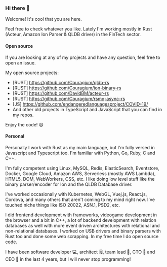 ### Hi there 👋

Welcome! It's cool that you are here.

Feel free to check whatever you like. Lately I'm working mostly in Rust (Acteur, Amazon Ion Parser & QLDB driver) in the FinTech sector.

#### Open source

If you are looking at any of my projects and have any question, feel free to open an issue.

My open source projects:

- [RUST] https://github.com/Couragium/qldb-rs
- [RUST] https://github.com/Couragium/ion-binary-rs
- [RUST] https://github.com/DavidBM/acteur-rs
- [RUST] https://github.com/Couragium/rsmq-async-rs
- [JS] https://github.com/endangeredlanguagesproject/COVID-19/
- And other old projects in TypeScript and JavaScript that you can find in my repos.

Enjoy the code! 😄

#### Personal

Personally I work with Rust as my main language, but I'm fully versed in Javascript and Typescript too. I'm familiar with Python, Go, Ruby, C and C++.  

I'm fully competent using Linux, MySQL, Redis, ElasticSearch, Eventstore, Docker, Google Cloud, Amazon AWS, Serverless (mostly AWS Lambda), HTML5, DOM, WebWorkers, CSS, etc. I like doing low level stuff like the binary parser/encoder for Ion and the QLDB Database driver.  

I've worked occasionally with Kubernetes, WebGL, Vuej.js, React.js, Cordova, and many others that aren't coming to my mind right now. I've touched niche things like ISO 20022, ASN.1, PSD2, etc. 

I did frontend development with frameworks, videogame development in the browser and a bit in C++, a lot of backend development with relation databases as well with more event driven architectures with relational and non-relational databases. I worked on USB drivers and binary parsers with Rust too and done some web scrapping. In my free time I do open source code.

I have been software developer 💻, architect 🗒, team lead 👫, CTO 🤺 and CEO 💼 in the last 4 years, but I will never stop programming!
